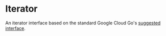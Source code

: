 # Iterator

An iterator interface based on the standard Google Cloud Go's
[suggested interface](https://github.com/googleapis/google-cloud-go/wiki/Iterator-Guidelines).
